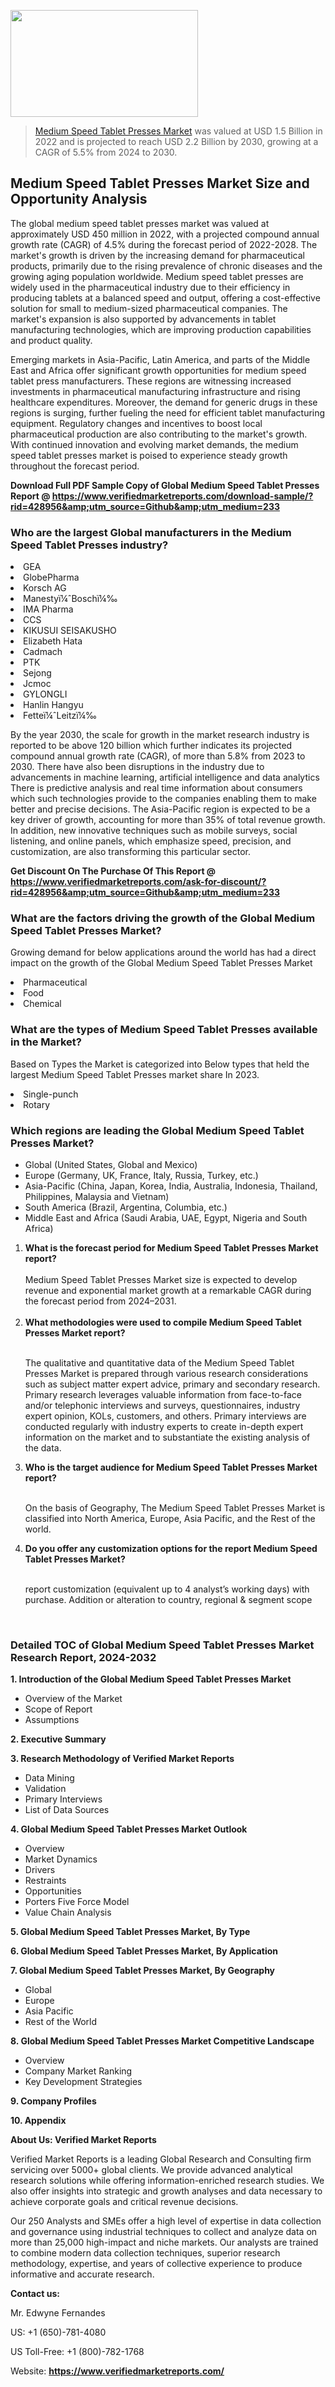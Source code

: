 <img src="https://ffe5etoiles.com/wp-content/uploads/2024/12/MST1-300x171.png" alt="" width="300" height="171" class="alignnone size-medium wp-image-20088" /><blockquote><p><p><a href="https://www.verifiedmarketreports.com/download-sample/?rid=428956&utm_source=Github&utm_medium=233" target="_blank">Medium Speed Tablet Presses Market</a> was valued at USD 1.5 Billion in 2022 and is projected to reach USD 2.2 Billion by 2030, growing at a CAGR of 5.5% from 2024 to 2030.</p></blockquote><p><h2>Medium Speed Tablet Presses Market Size and Opportunity Analysis</h2><p>The global medium speed tablet presses market was valued at approximately USD 450 million in 2022, with a projected compound annual growth rate (CAGR) of 4.5% during the forecast period of 2022-2028. The market's growth is driven by the increasing demand for pharmaceutical products, primarily due to the rising prevalence of chronic diseases and the growing aging population worldwide. Medium speed tablet presses are widely used in the pharmaceutical industry due to their efficiency in producing tablets at a balanced speed and output, offering a cost-effective solution for small to medium-sized pharmaceutical companies. The market's expansion is also supported by advancements in tablet manufacturing technologies, which are improving production capabilities and product quality.</p><p>Emerging markets in Asia-Pacific, Latin America, and parts of the Middle East and Africa offer significant growth opportunities for medium speed tablet press manufacturers. These regions are witnessing increased investments in pharmaceutical manufacturing infrastructure and rising healthcare expenditures. Moreover, the demand for generic drugs in these regions is surging, further fueling the need for efficient tablet manufacturing equipment. Regulatory changes and incentives to boost local pharmaceutical production are also contributing to the market's growth. With continued innovation and evolving market demands, the medium speed tablet presses market is poised to experience steady growth throughout the forecast period.</p></p><p class=""><strong>Download Full PDF Sample Copy of Global Medium Speed Tablet Presses Report @ <a href="https://www.verifiedmarketreports.com/download-sample/?rid=428956&amp;utm_source=Github&amp;utm_medium=233" target="_blank">https://www.verifiedmarketreports.com/download-sample/?rid=428956&amp;utm_source=Github&amp;utm_medium=233</a></strong></p><h3 id="" class="">Who are the largest Global manufacturers in the Medium Speed Tablet Presses industry?</h3><p><li>GEA</li><li> GlobePharma</li><li> Korsch AG</li><li> Manestyï¼ˆBoschï¼‰</li><li> IMA Pharma</li><li> CCS</li><li> KIKUSUI SEISAKUSHO</li><li> Elizabeth Hata</li><li> Cadmach</li><li> PTK</li><li> Sejong</li><li> Jcmoc</li><li> GYLONGLI</li><li> Hanlin Hangyu</li><li> Fetteï¼ˆLeitzï¼‰</li></p><div class=""><div class="" dir="" data-message-author-role="" data-message-id="" data-message-model-slug=""><div class=""><div class=""><div class=""><div class="" dir="" data-message-author-role="" data-message-id="" data-message-model-slug=""><div class=""><div class=""><p>By the year 2030, the scale for growth in the market research industry is reported to be above 120 billion which further indicates its projected compound annual growth rate (CAGR), of more than 5.8% from 2023 to 2030. There have also been disruptions in the industry due to advancements in machine learning, artificial intelligence and data analytics There is predictive analysis and real time information about consumers which such technologies provide to the companies enabling them to make better and precise decisions. The Asia-Pacific region is expected to be a key driver of growth, accounting for more than 35% of total revenue growth. In addition, new innovative techniques such as mobile surveys, social listening, and online panels, which emphasize speed, precision, and customization, are also transforming this particular sector.</p><p><strong>Get Discount On The Purchase Of This Report @&nbsp; <a href="https://www.verifiedmarketreports.com/ask-for-discount/?rid=428956&amp;utm_source=Github&amp;utm_medium=233" target="_blank">https://www.verifiedmarketreports.com/ask-for-discount/?rid=428956&amp;utm_source=Github&amp;utm_medium=233</a></strong></p></div></div></div></div></div></div></div></div><h3 id="" class="">What are the factors driving the growth of the Global Medium Speed Tablet Presses Market?</h3><p id="" class="">Growing demand for below applications around the world has had a direct impact on the growth of the Global Medium Speed Tablet Presses Market</p><p id="" class=""><li>Pharmaceutical</li><li> Food</li><li> Chemical</li></p><h3 id="" class="">What are the types of Medium Speed Tablet Presses available in the Market?</h3><p id="" class="">Based on Types the Market is categorized into Below types that held the largest Medium Speed Tablet Presses market share In 2023.</p><p id="" class=""><li>Single-punch</li><li> Rotary</li></p><h3 id="" class="">Which regions are leading the Global Medium Speed Tablet Presses Market?</h3><ul><li>Global (United States, Global and Mexico)</li><li>Europe (Germany, UK, France, Italy, Russia, Turkey, etc.)</li><li>Asia-Pacific (China, Japan, Korea, India, Australia, Indonesia, Thailand, Philippines, Malaysia and Vietnam)</li><li>South America (Brazil, Argentina, Columbia, etc.)</li><li>Middle East and Africa (Saudi Arabia, UAE, Egypt, Nigeria and South Africa)</li></ul><p><ol><li><strong>What is the forecast period for Medium Speed Tablet Presses Market report?<br /></strong><br /><span data-sheets-root="1" data-sheets-value="{&quot;1&quot;:2,&quot;2&quot;:&quot;XXXX size is expected to develop revenue and exponential market growth at a remarkable CAGR during the forecast period from 2024&ndash;2030.&quot;}" data-sheets-userformat="{&quot;2&quot;:12674,&quot;4&quot;:{&quot;1&quot;:2,&quot;2&quot;:16776960},&quot;10&quot;:2,&quot;11&quot;:0,&quot;15&quot;:&quot;Arial&quot;,&quot;16&quot;:12}">Medium Speed Tablet Presses Market size is expected to develop revenue and exponential market growth at a remarkable CAGR during the forecast period from 2024&ndash;2031.</span><br /><br /></li><li><strong>What methodologies were used to compile Medium Speed Tablet Presses Market report?<br /><br /></strong><p>The qualitative and quantitative data of the&nbsp;Medium Speed Tablet Presses Market is prepared through various research considerations such as subject matter expert advice, primary and secondary research. Primary research leverages valuable information from face-to-face and/or telephonic interviews and surveys, questionnaires, industry expert opinion, KOLs, customers, and others. Primary interviews are conducted regularly with industry experts to create in-depth expert information on the market and to substantiate the existing analysis of the data.&nbsp;</p></li><li><strong>Who is the target audience for Medium Speed Tablet Presses Market report?<br /><br /></strong><p>On the basis of Geography, The&nbsp;Medium Speed Tablet Presses Market is classified into North America, Europe, Asia Pacific, and the Rest of the world.</p></li><li><strong>Do you offer any customization options for the report Medium Speed Tablet Presses Market?<br /><br /></strong><p>report customization (equivalent up to 4 analyst&rsquo;s working days) with purchase. Addition or alteration to country, regional &amp; segment scope</p><p>&nbsp;</p></li></ol></p><h3 id="" class="">Detailed TOC of Global Medium Speed Tablet Presses Market Research Report, 2024-2032</h3><p id="" class=""><strong>1. Introduction of the Global Medium Speed Tablet Presses Market</strong></p><ul><li>Overview of the Market</li><li>Scope of Report</li><li>Assumptions</li></ul><p id="" class=""><strong>2. Executive Summary</strong></p><p id="" class=""><strong>3. Research Methodology of&nbsp;Verified Market Reports</strong></p><ul><li>Data Mining</li><li>Validation</li><li>Primary Interviews</li><li>List of Data Sources</li></ul><p id="" class=""><strong>4. Global Medium Speed Tablet Presses Market Outlook</strong></p><ul><li>Overview</li><li>Market Dynamics</li><li>Drivers</li><li>Restraints</li><li>Opportunities</li><li>Porters Five Force Model</li><li>Value Chain Analysis</li></ul><p id="" class=""><strong>5. Global Medium Speed Tablet Presses Market, By&nbsp;Type</strong></p><p id="" class=""><strong>6. Global Medium Speed Tablet Presses Market, By Application</strong></p><p id="" class=""><strong>7. Global Medium Speed Tablet Presses Market, By Geography</strong></p><ul><li>Global</li><li>Europe</li><li>Asia Pacific</li><li>Rest of the World</li></ul><p id="" class=""><strong>8. Global Medium Speed Tablet Presses Market Competitive Landscape</strong></p><ul><li>Overview</li><li>Company Market Ranking</li><li>Key Development Strategies</li></ul><p id="" class=""><strong>9. Company Profiles</strong></p><p id="" class=""><strong>10. Appendix</strong></p><p id="" class=""><strong>About Us: Verified Market Reports</strong></p><p id="" class="">Verified Market Reports is a leading Global Research and Consulting firm servicing over 5000+ global clients. We provide advanced analytical research solutions while offering information-enriched research studies. We also offer insights into strategic and growth analyses and data necessary to achieve corporate goals and critical revenue decisions.</p><p id="" class="">Our 250 Analysts and SMEs offer a high level of expertise in data collection and governance using industrial techniques to collect and analyze data on more than 25,000 high-impact and niche markets. Our analysts are trained to combine modern data collection techniques, superior research methodology, expertise, and years of collective experience to produce informative and accurate research.</p><p id="" class=""><strong>Contact us:</strong></p><p id="" class="">Mr. Edwyne Fernandes</p><p id="" class="">US: +1 (650)-781-4080</p><p id="" class="">US Toll-Free: +1 (800)-782-1768</p><p id="" class="">Website: <a target="" data-test-app-aware-link=""><strong>https://www.verifiedmarketreports.com/</strong></a></p>
